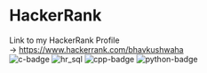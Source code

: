 # HackerRank
Link to my HackerRank Profile <br>
-> https://www.hackerrank.com/bhavkushwaha <br>
![c-badge](https://user-images.githubusercontent.com/75977991/174734995-2ce8f236-c658-43ee-9dc2-e7f29af0866a.JPG)
![hr_sql](https://user-images.githubusercontent.com/75977991/174735000-a9cbb76e-1df6-41b3-9b92-81f03528ceb3.JPG)
![cpp-badge](https://user-images.githubusercontent.com/75977991/174735267-89a42677-96ea-4355-9171-2eba2ebcb6b4.JPG)
![python-badge](https://user-images.githubusercontent.com/75977991/174735270-af2516c7-ebe1-4460-a190-8f3650df4529.JPG)
